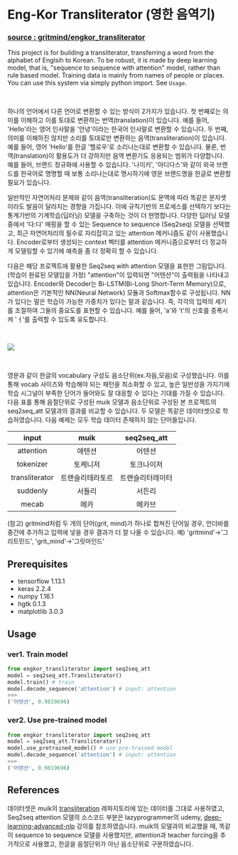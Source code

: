 # Eng-Kor Transliterator (영한 음역기)
### [source : gritmind/engkor_transliterator](https://github.com/gritmind/engkor_transliterator)

This project is for building a transliterator, transferring a word from the alphabet of Englsih to Korean. To be robust, it is made by deep learning model, that is, "sequence to sequence with attention" model, rather than rule based model. Training data is mainly from names of people or places. You can use this system via simply python import. See `Usage`.

<br>

하나의 언어에서 다른 언어로 변환할 수 있는 방식이 2가지가 있습니다. 첫 번째로는 의미를 이해하고 이를 토대로 변환하는 번역(translation)이 있습니다. 예를 들어, 'Hello'라는 영어 인사말을 '안녕'이라는 한국어 인사말로 변환할 수 있습니다. 두 번째, 의미를 이해하진 않지만 소리를 토대로만 변환하는 음역(transliteration)이 있습니다. 예를 들어, 영어 'Hello'를 한글 '헬로우'로 소리나는대로 변환할 수 있습니다. 물론, 번역(translation)이 활용도가 더 강하지만 음역 변환기도 응용되는 범위가 다양합니다. 예를 들어, 브랜드 정규화에 사용할 수 있습니다. '나이키', '아디다스'와 같이 외국 브랜드를 한국어로 명명할 때 보통 소리나는대로 명시하기에 영문 브랜드명을 한글로 변환할 필요가 있습니다.

일반적인 자연어처리 문제와 같이 음역(transliteration)도 문맥에 따라 똑같은 문자셋이라도 발음이 달라지는 경향을 가집니다. 이에 규칙기반의 프로세스를 선택하기 보다는 통계기반의 기계학습(딥러닝) 모델을 구축하는 것이 더 현명합니다. 다양한 딥러닝 모델 중에서 '다:다' 매핑을 할 수 있는 Sequence to sequence (Seq2seq) 모델을 선택했고, 최근 자연어처리의 필수로 자리잡히고 있는 attention 메커니즘도 같이 사용했습니다. Encoder로부터 생성되는 context 벡터를 attention 메커니즘으로부터 더 정교하게 모델링할 수 있기에 예측을 좀 더 정확히 할 수 있습니다.

다음은 해당 프로젝트에 활용한 Seq2seq with attention 모델을 표현한 그림입니다. (학습이 완료된 모델임을 가정) "attention"이 입력되면 "어텐션"이 출력됨을 나타내고 있습니다. Encoder와 Decoder는 Bi-LSTM(Bi-Long Short-Term Memory)으로, attention은 기본적인 NN(Neural Network) 모듈과 Softmax함수로 구성됩니다. NN가 있다는 말은 학습이 가능한 가중치가 있다는 말과 같습니다. 즉, 각각의 입력의 세기를 조절하여 그들의 중요도를 표현할 수 있습니다. 예를 들어, 'a'와 't'의 신호를 증폭시켜 'ㅓ'를 출력할 수 있도록 유도합니다.

<br>

![](/assets/diagram.PNG)

<br>

영문과 같이 한글의 vocabulary 구성도 음소단위(ex.자음,모음)로 구성했습니다. 이를 통해 vocab 사이즈와 학습해야 되는 패턴을 최소화할 수 있고, 높은 일반성을 가지기에 학습 시그널이 부족한 단어가 들어와도 잘 대응할 수 있다는 기대를 가질 수 있습니다. 다음 표를 통해 음절단위로 구성된 muik 모델과 음소단위로 구성된 본 프로젝트의 seq2seq_att 모델과의 결과를 비교할 수 있습니다. 두 모델은 똑같은 데이터셋으로 학습하였습니다. 다음 예제는 모두 학습 데이터 존재하지 않는 단어들입니다.

| input           | muik          |    seq2seq_att    |
| :-------------: |:-------------:|:------:|
| attention      | 애텐션           |   어텐션   |
| tokenizer      | 토케니저         |   토크나이저   |
| transliterator | 트랜슬리테라토르   | 트랜슬리터레이터 |
| suddenly       | 서들리          | 서든리
| mecab          | 메카            | 메카브   |

(참고) gritmind처럼 두 개의 단어(grit, mind)가 하나로 합쳐진 단어일 경우, 언더바를 중간에 추가하고 입력에 넣을 경우 결과가 더 잘 나올 수 있습니다. 예) 'gritmind'->'그리트민드', 'grit_mind'->'그릿마인드'


## Prerequisites
* tensorflow 1.13.1
* keras 2.2.4
* numpy 1.16.1
* hgtk 0.1.3
* matplotlib 3.0.3


## Usage

### ver1. Train model

```python
from engkor_transliterator import seq2seq_att
model = seq2seq_att.Transliterator()
model.train() # train
model.decode_sequence('attention') # input: attention
>>>
('어텐션', 0.9819696)
```

### ver2. Use pre-trained model

```python
from engkor_transliterator import seq2seq_att
model = seq2seq_att.Transliterator()
model.use_pretrained_model() # use pre-trained model
model.decode_sequence('attention') # input: attention
>>>
('어텐션', 0.9819696)
```


## References

데이터셋은 muik의 [transliteration](https://github.com/muik/transliteration) 레파지토리에 있는 데이터를 그대로 사용하였고, Seq2seq attention 모델의 소스코드 부분은 lazyprogrammer의 udemy, [deep-learning-advanced-nlp](https://deeplearningcourses.com/c/deep-learning-advanced-nlp
) 강의를 참조하였습니다. muik의 모델과의 비교했을 때, 똑같이 sequence to sequence 모델을 사용했지만, attention과 teacher forcing을 추가적으로 사용했고, 한글을 음절단위가 아닌 음소단위로 구분하였습니다.
